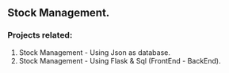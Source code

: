 ## Stock Management.

### Projects related:

1. Stock Management - Using Json as database.
2. Stock Management - Using Flask & Sql (FrontEnd - BackEnd).
